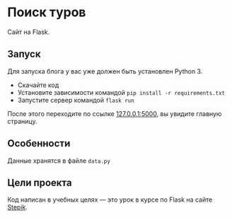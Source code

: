 # Поиск туров

Сайт на Flask.

## Запуск

Для запуска блога у вас уже должен быть установлен Python 3.

- Скачайте код
- Установите зависимости командой `pip install -r requirements.txt`
- Запустите сервер командой `flask run`

После этого переходите по ссылке [127.0.0.1:5000](http://127.0.0.1:5000), вы увидите главную страницу.

## Особенности

Данные хранятся в файле `data.py`

## Цели проекта

Код написан в учебных целях — это урок в курсе по Flask на сайте [Stepik](https://stepik.org/).